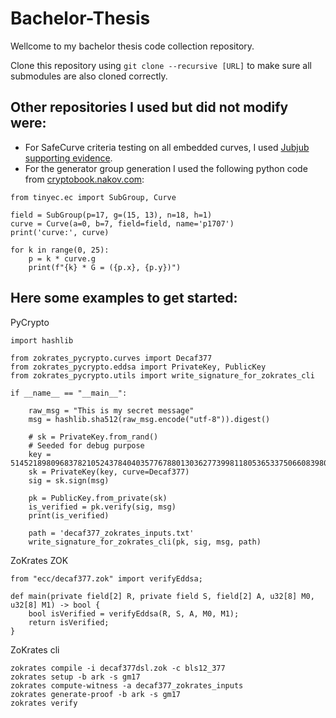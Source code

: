 # Bachelor-Thesis

Wellcome to my bachelor thesis code collection repository.

Clone this repository using `git clone --recursive [URL]` to make sure all submodules are also cloned correctly.

## Other repositories I used but did not modify were:

- For SafeCurve criteria testing on all embedded curves, I used [Jubjub supporting evidence](https://github.com/daira/jubjub).
- For the generator group generation I used the following python code from [cryptobook.nakov.com](https://cryptobook.nakov.com/asymmetric-key-ciphers/elliptic-curve-cryptography-ecc):

```
from tinyec.ec import SubGroup, Curve

field = SubGroup(p=17, g=(15, 13), n=18, h=1)
curve = Curve(a=0, b=7, field=field, name='p1707')
print('curve:', curve)

for k in range(0, 25):
    p = k * curve.g
    print(f"{k} * G = ({p.x}, {p.y})")
```

## Here some examples to get started:

PyCrypto
```
import hashlib

from zokrates_pycrypto.curves import Decaf377
from zokrates_pycrypto.eddsa import PrivateKey, PublicKey
from zokrates_pycrypto.utils import write_signature_for_zokrates_cli

if __name__ == "__main__":

    raw_msg = "This is my secret message"
    msg = hashlib.sha512(raw_msg.encode("utf-8")).digest()

    # sk = PrivateKey.from_rand()
    # Seeded for debug purpose
    key = 5145218980968378210524378404035776788013036277399811805365337506608398016000
    sk = PrivateKey(key, curve=Decaf377)
    sig = sk.sign(msg)

    pk = PublicKey.from_private(sk)
    is_verified = pk.verify(sig, msg)
    print(is_verified)

    path = 'decaf377_zokrates_inputs.txt'
    write_signature_for_zokrates_cli(pk, sig, msg, path)
```

ZoKrates ZOK

```
from "ecc/decaf377.zok" import verifyEddsa;

def main(private field[2] R, private field S, field[2] A, u32[8] M0, u32[8] M1) -> bool {
    bool isVerified = verifyEddsa(R, S, A, M0, M1);
    return isVerified;
}
```

ZoKrates cli
```
zokrates compile -i decaf377dsl.zok -c bls12_377
zokrates setup -b ark -s gm17
zokrates compute-witness -a decaf377_zokrates_inputs 
zokrates generate-proof -b ark -s gm17
zokrates verify
```
